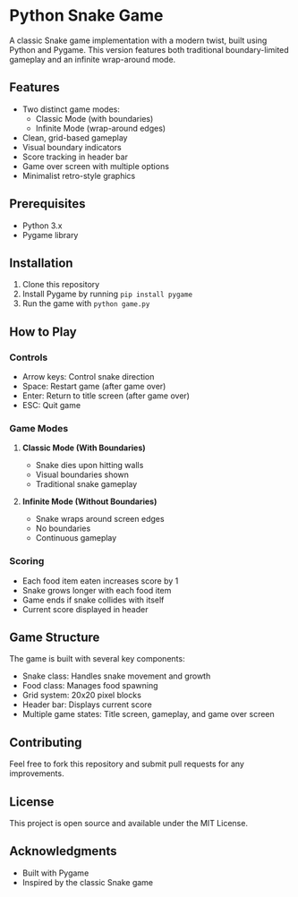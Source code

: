 # Python Snake Game

A classic Snake game implementation with a modern twist, built using Python and Pygame. This version features both traditional boundary-limited gameplay and an infinite wrap-around mode.

## Features

- Two distinct game modes:
  - Classic Mode (with boundaries)
  - Infinite Mode (wrap-around edges)
- Clean, grid-based gameplay
- Visual boundary indicators
- Score tracking in header bar
- Game over screen with multiple options
- Minimalist retro-style graphics

## Prerequisites

- Python 3.x
- Pygame library

## Installation

1. Clone this repository
2. Install Pygame by running `pip install pygame`
3. Run the game with `python game.py`

## How to Play

### Controls
- Arrow keys: Control snake direction
- Space: Restart game (after game over)
- Enter: Return to title screen (after game over)
- ESC: Quit game

### Game Modes
1. **Classic Mode (With Boundaries)**
   - Snake dies upon hitting walls
   - Visual boundaries shown
   - Traditional snake gameplay

2. **Infinite Mode (Without Boundaries)**
   - Snake wraps around screen edges
   - No boundaries
   - Continuous gameplay

### Scoring
- Each food item eaten increases score by 1
- Snake grows longer with each food item
- Game ends if snake collides with itself
- Current score displayed in header

## Game Structure

The game is built with several key components:
- Snake class: Handles snake movement and growth
- Food class: Manages food spawning
- Grid system: 20x20 pixel blocks
- Header bar: Displays current score
- Multiple game states: Title screen, gameplay, and game over screen

## Contributing

Feel free to fork this repository and submit pull requests for any improvements.

## License

This project is open source and available under the MIT License.

## Acknowledgments

- Built with Pygame
- Inspired by the classic Snake game